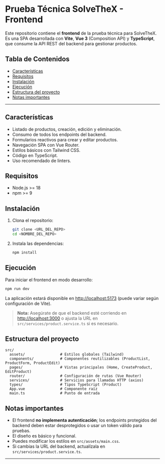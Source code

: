 # Prueba Técnica SolveTheX - Frontend

Este repositorio contiene el **frontend** de la prueba técnica para SolveTheX. Es una SPA desarrollada con **Vite**, **Vue 3** (Composition API) y **TypeScript**, que consume la API REST del backend para gestionar productos.

## Tabla de Contenidos

- [Características](#características)
- [Requisitos](#requisitos)
- [Instalación](#instalación)
- [Ejecución](#ejecución)
- [Estructura del proyecto](#estructura-del-proyecto)
- [Notas importantes](#notas-importantes)

---

## Características

- Listado de productos, creación, edición y eliminación.
- Consumo de todos los endpoints del backend.
- Formularios reactivos para crear y editar productos.
- Navegación SPA con Vue Router.
- Estilos básicos con Tailwind CSS.
- Código en TypeScript.
- Uso recomendado de linters.

## Requisitos

- Node.js >= 18
- npm >= 9

## Instalación

1. Clona el repositorio:
   ```sh
   git clone <URL_DEL_REPO>
   cd <NOMBRE_DEL_REPO>
   ```

2. Instala las dependencias:
   ```sh
   npm install
   ```

## Ejecución

Para iniciar el frontend en modo desarrollo:
```sh
npm run dev
```
La aplicación estará disponible en [http://localhost:5173](http://localhost:5173) (puede variar según configuración de Vite).

> **Nota:** Asegúrate de que el backend esté corriendo en [http://localhost:3000](http://localhost:3000) o ajusta la URL en `src/services/product.service.ts` si es necesario.

## Estructura del proyecto

```
src/
  assets/                # Estilos globales (Tailwind)
  components/            # Componentes reutilizables (ProductList, ProductForm, ProductEdit)
  pages/                 # Vistas principales (Home, CreateProduct, EditProduct)
  router/                # Configuración de rutas (Vue Router)
  services/              # Servicios para llamadas HTTP (axios)
  types/                 # Tipos TypeScript (Product)
  App.vue                # Componente raíz
  main.ts                # Punto de entrada
```

## Notas importantes

- El frontend **no implementa autenticación**; los endpoints protegidos del backend deben estar desprotegidos o usar un token válido para pruebas.
- El diseño es básico y funcional.
- Puedes modificar los estilos en `src/assets/main.css`.
- Si cambias la URL del backend, actualízala en `src/services/product.service.ts`.

---
